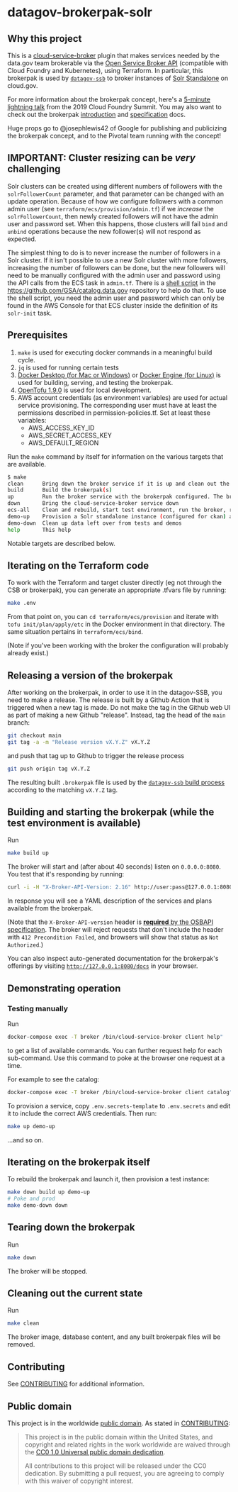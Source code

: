 # datagov-brokerpak-solr

## Why this project

This is a [cloud-service-broker](https://github.com/pivotal/cloud-service-broker) plugin that makes services
needed by the data.gov team brokerable via the [Open Service Broker
API](https://www.openservicebrokerapi.org/) (compatible with Cloud Foundry and
Kubernetes), using Terraform. In particular, this brokerpak is used by
[`datagov-ssb`](https://github.com/GSA/datagov-ssb) to broker instances of 
[Solr Standalone](https://solr.apache.org/guide/8_11/a-quick-overview.html) on cloud.gov.

For more information about the brokerpak concept, here's a [5-minute lightning
talk](https://www.youtube.com/watch?v=BXIvzEfHil0) from the 2019 Cloud Foundry Summit. You may also want to check out the brokerpak
[introduction](https://github.com/pivotal/cloud-service-broker/blob/master/docs/brokerpak-intro.md)
and
[specification](https://github.com/pivotal/cloud-service-broker/blob/master/docs/brokerpak-specification.md)
docs.

Huge props go to @josephlewis42 of Google for publishing and publicizing the
brokerpak concept, and to the Pivotal team running with the concept!

## IMPORTANT: Cluster resizing can be *very* challenging

Solr clusters can be created using different numbers of followers with the
`solrFollowerCount` parameter, and that parameter can be changed with an
update operation. Because of how we configure followers with a
common admin user (see `terraform/ecs/provision/admin.tf`) if we _increase_
the `solrFollowerCount`, then newly created followers will not have the
admin user and password set. When this happens, those clusters will fail
`bind` and `unbind` operations because the new follower(s) will not respond
as expected.

The simplest thing to do is to never increase the number of followers in a
Solr cluster. If it isn't possible to use a new Solr cluster with more
followers, increasing the number of followers can be done, but the new
followers will need to be manually configured with the admin user and password
using the API calls from the ECS task in `admin.tf`. There is a [shell
script](https://github.com/GSA/catalog.data.gov/tree/main/solr/fix-follower.sh)
in the <https://github.com/GSA/catalog.data.gov> repository to help do that.
To use the shell script, you need the admin user and password which can only
be found in the AWS Console for that ECS cluster inside the definition of its
`solr-init` task.

## Prerequisites

1. `make` is used for executing docker commands in a meaningful build cycle.
1. `jq` is used for running certain tests
1. [Docker Desktop (for Mac or
   Windows)](https://www.docker.com/products/docker-desktop) or [Docker Engine
   (for Linux)](https://www.docker.com/products/container-runtime) is used for  building, serving, and testing the brokerpak.
1. [OpenTofu 1.9.0](https://github.com/opentofu/opentofu/releases/tag/v1.9.0) is used for local development.
1. AWS account credentials (as environment variables) are used for actual service provisioning. The corresponding user must have at least the permissions described in permission-policies.tf. Set at least these variables:
    - AWS_ACCESS_KEY_ID
    - AWS_SECRET_ACCESS_KEY
    - AWS_DEFAULT_REGION

Run the `make` command by itself for information on the various targets that are available. 

```bash
$ make
clean      Bring down the broker service if it is up and clean out the database
build      Build the brokerpak(s)
up         Run the broker service with the brokerpak configured. The broker listens on `0.0.0.0:8080`. curl http://127.0.0.1:8080 or visit it in your browser. 
down       Bring the cloud-service-broker service down
ecs-all    Clean and rebuild, start test environment, run the broker, run the examples, and tear the broker and test env down
demo-up    Provision a Solr standalone instance (configured for ckan) and output the bound credentials
demo-down  Clean up data left over from tests and demos
help       This help
```

Notable targets are described below.

## Iterating on the Terraform code

To work with the Terraform and target cluster directly (eg not through the CSB
or brokerpak), you can generate an appropriate .tfvars file by running:

```bash
make .env
```

From that point on, you can `cd terraform/ecs/provision` and iterate with
`tofu init/plan/apply/etc` in the Docker environment in that directory. The
same situation pertains in `terraform/ecs/bind`.

(Note if you've been working with the broker the configuration will probably already exist.)

## Releasing a version of the brokerpak

After working on the brokerpak, in order to use it in the datagov-SSB, you
need to make a release. The release is built by a Github Action that is
triggered when a new tag is made. Do not make the tag in the Github web UI as
part of making a new Github "release". Instead, tag the head of the `main`
branch:

```bash
git checkout main
git tag -a -m "Release version vX.Y.Z" vX.Y.Z
```

and push that tag up to Github to trigger the release process

```bash
git push origin tag vX.Y.Z
```

The resulting built `.brokerpak` file is used by the [`datagov-ssb` build
process](https://github.com/GSA/datagov-ssb/blob/main/app-setup-solrcloud.sh#L46)
according to the matching `vX.Y.Z` tag.

## Building and starting the brokerpak (while the test environment is available)

Run

```bash
make build up 
```

The broker will start and (after about 40 seconds) listen on `0.0.0.0:8080`. You
test that it's responding by running:

```bash
curl -i -H "X-Broker-API-Version: 2.16" http://user:pass@127.0.0.1:8080/v2/catalog
```

In response you will see a YAML description of the services and plans available
from the brokerpak.

(Note that the `X-Broker-API-version` header is [**required** by the OSBAPI
specification](https://github.com/openservicebrokerapi/servicebroker/blob/master/spec.md#headers).
The broker will reject requests that don't include the header with `412
Precondition Failed`, and browsers will show that status as `Not Authorized`.)

You can also inspect auto-generated documentation for the brokerpak's offerings
by visiting [`http://127.0.0.1:8080/docs`](http://127.0.0.1:8080/docs) in your browser.

## Demonstrating operation

### Testing manually

Run

```bash
docker-compose exec -T broker /bin/cloud-service-broker client help"
```

to get a list of available commands. You can further request help for each
sub-command. Use this command to poke at the browser one request at a time.

For example to see the catalog:

```bash
docker-compose exec -T broker /bin/cloud-service-broker client catalog"
```

To provision a service, copy `.env.secrets-template` to `.env.secrets` and edit it to
include the correct AWS credentials. Then run:

```bash
make up demo-up
```

...and so on.

## Iterating on the brokerpak itself

To rebuild the brokerpak and launch it, then provision a test instance:

```bash
make down build up demo-up
# Poke and prod 
make demo-down down
```

## Tearing down the brokerpak

Run

```bash
make down
```

The broker will be stopped.

## Cleaning out the current state

Run

```bash
make clean
```

The broker image, database content, and any built brokerpak files will be removed.

## Contributing

See [CONTRIBUTING](CONTRIBUTING.md) for additional information.

## Public domain

This project is in the worldwide [public domain](LICENSE.md). As stated in [CONTRIBUTING](CONTRIBUTING.md):

> This project is in the public domain within the United States, and copyright and related rights in the work worldwide are waived through the [CC0 1.0 Universal public domain dedication](https://creativecommons.org/publicdomain/zero/1.0/).
>
> All contributions to this project will be released under the CC0 dedication. By submitting a pull request, you are agreeing to comply with this waiver of copyright interest.

